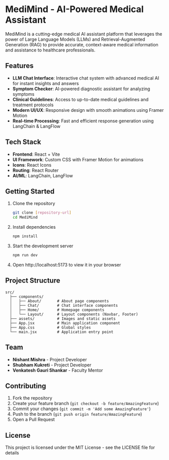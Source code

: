 # MediMind - AI-Powered Medical Assistant

MediMind is a cutting-edge medical AI assistant platform that leverages the power of Large Language Models (LLMs) and Retrieval-Augmented Generation (RAG) to provide accurate, context-aware medical information and assistance to healthcare professionals.

## Features

- **LLM Chat Interface**: Interactive chat system with advanced medical AI for instant insights and answers
- **Symptom Checker**: AI-powered diagnostic assistant for analyzing symptoms
- **Clinical Guidelines**: Access to up-to-date medical guidelines and treatment protocols
- **Modern UI/UX**: Responsive design with smooth animations using Framer Motion
- **Real-time Processing**: Fast and efficient response generation using LangChain & LangFlow

## Tech Stack

- **Frontend**: React + Vite
- **UI Framework**: Custom CSS with Framer Motion for animations
- **Icons**: React Icons
- **Routing**: React Router
- **AI/ML**: LangChain, LangFlow

## Getting Started

1. Clone the repository
   ```bash
   git clone [repository-url]
   cd MediMind
   ```

2. Install dependencies
   ```bash
   npm install
   ```

3. Start the development server
   ```bash
   npm run dev
   ```

4. Open http://localhost:5173 to view it in your browser

## Project Structure

```
src/
  ├── components/
  │   ├── About/       # About page components
  │   ├── Chat/        # Chat interface components
  │   ├── Home/        # Homepage components
  │   └── Layout/      # Layout components (Navbar, Footer)
  ├── assets/          # Images and static assets
  ├── App.jsx          # Main application component
  ├── App.css          # Global styles
  └── main.jsx         # Application entry point
```

## Team

- **Nishant Mishra** - Project Developer
- **Shubham Kukreti** - Project Developer
- **Venkatesh Gauri Shankar** - Faculty Mentor

## Contributing

1. Fork the repository
2. Create your feature branch (`git checkout -b feature/AmazingFeature`)
3. Commit your changes (`git commit -m 'Add some AmazingFeature'`)
4. Push to the branch (`git push origin feature/AmazingFeature`)
5. Open a Pull Request

## License

This project is licensed under the MIT License - see the LICENSE file for details
